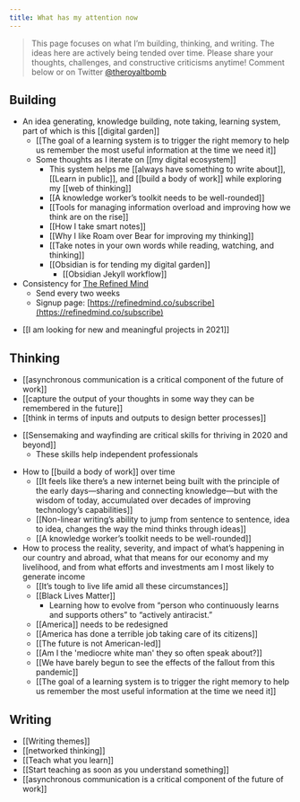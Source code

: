 ```yaml
---
title: What has my attention now
---
```

> This page focuses on what I’m building, thinking, and writing. The ideas here are actively being tended over time. Please share your thoughts, challenges, and constructive criticisms anytime! Comment below or on Twitter [@theroyaltbomb](https://twitter.com/theroyaltbomb)


## Building
* An idea generating, knowledge building, note taking, learning system, part of which is this [[digital garden]]
	* [[The goal of a learning system is to trigger the right memory to help us remember the most useful information at the time we need it]]
	* Some thoughts as I iterate on [[my digital ecosystem]]
		* This system helps me [[always have something to write about]], [[Learn in public]], and [[build a body of work]] while exploring my [[web of thinking]]
		* [[A knowledge worker’s toolkit needs to be well-rounded]]
		* [[Tools for managing information overload and improving how we think are on the rise]]
		* [[How I take smart notes]]
		* [[Why I like Roam over Bear for improving my thinking]]
		* [[Take notes in your own words while reading, watching, and thinking]]
		* [[Obsidian is for tending my digital garden]]
			* [[Obsidian Jekyll workflow]]
* Consistency for [The Refined Mind](https://refinedmind.co)
	* Send every two weeks
	* Signup page: [https://refinedmind.co/subscribe](https://refinedmind.co/subscribe)
- [[I am looking for new and meaningful projects in 2021]]

## Thinking
- [[asynchronous communication is a critical component of the future of work]]
- [[capture the output of your thoughts in some way they can be remembered in the future]]
- [[think in terms of inputs and outputs to design better processes]]
* [[Sensemaking and wayfinding are critical skills for thriving in 2020 and beyond]]
	* These skills help independent professionals
- How to [[build a body of work]] over time
	- [[It feels like there’s a new internet being built with the principle of the early days—sharing and connecting knowledge—but with the wisdom of today, accumulated over decades of improving technology’s capabilities]]
	- [[Non-linear writing’s ability to jump from sentence to sentence, idea to idea, changes the way the mind thinks through ideas]]
	- [[A knowledge worker’s toolkit needs to be well-rounded]]
- How to process the reality, severity, and impact of what’s happening in our country and abroad, what that means for our economy and my livelihood, and from what efforts and investments am I most likely to generate income
	- [[It’s tough to live life amid all these circumstances]]
	- [[Black Lives Matter]]
		- Learning how to evolve from “person who continuously learns and supports others” to “actively antiracist.”
	- [[America]] needs to be redesigned
	- [[America has done a terrible job taking care of its citizens]]
	- [[The future is not American-led]]
	- [[Am I the 'mediocre white man' they so often speak about?]]
	- [[We have barely begun to see the effects of the fallout from this pandemic]]
	- [[The goal of a learning system is to trigger the right memory to help us remember the most useful information at the time we need it]]

## Writing
- [[Writing themes]]
- [[networked thinking]]
- [[Teach what you learn]]
- [[Start teaching as soon as you understand something]]
- [[asynchronous communication is a critical component of the future of work]]
